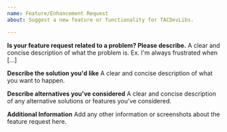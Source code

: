 ```yaml
---
name: Feature/Enhancement Request
about: Suggest a new feature or functionality for TACDevLibs.

---
```


**Is your feature request related to a problem? Please describe.**
A clear and concise description of what the problem is. Ex. I'm always frustrated when [...]

**Describe the solution you'd like**
A clear and concise description of what you want to happen.

**Describe alternatives you've considered**
A clear and concise description of any alternative solutions or features you've considered.

**Additional Information**
Add any other information or screenshots about the feature request here.
